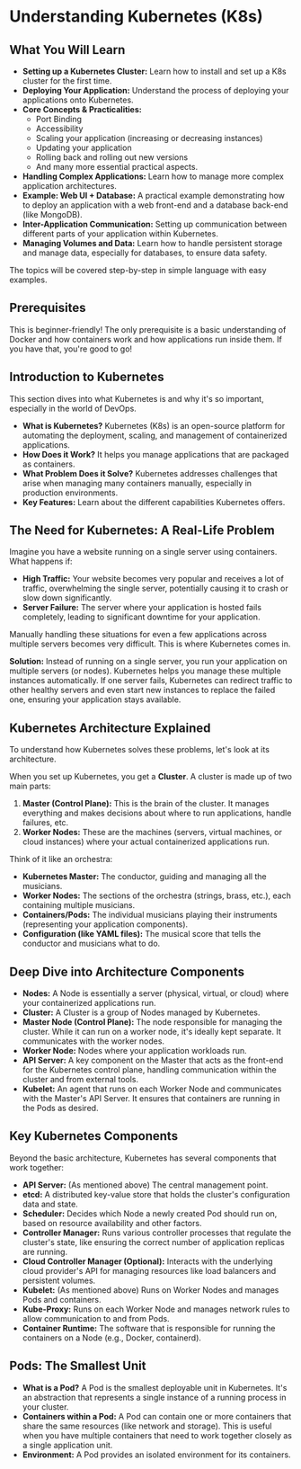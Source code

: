 # Understanding Kubernetes (K8s)


## What You Will Learn

* **Setting up a Kubernetes Cluster:** Learn how to install and set up a K8s cluster for the first time.
* **Deploying Your Application:** Understand the process of deploying your applications onto Kubernetes.
* **Core Concepts & Practicalities:**
    * Port Binding
    * Accessibility
    * Scaling your application (increasing or decreasing instances)
    * Updating your application
    * Rolling back and rolling out new versions
    * And many more essential practical aspects.
* **Handling Complex Applications:** Learn how to manage more complex application architectures.
* **Example: Web UI + Database:** A practical example demonstrating how to deploy an application with a web front-end and a database back-end (like MongoDB).
* **Inter-Application Communication:** Setting up communication between different parts of your application within Kubernetes.
* **Managing Volumes and Data:** Learn how to handle persistent storage and manage data, especially for databases, to ensure data safety.

The topics will be covered step-by-step in simple language with easy examples.

## Prerequisites

This is beginner-friendly! The only prerequisite is a basic understanding of Docker and how containers work and how applications run inside them. If you have that, you're good to go!


## Introduction to Kubernetes

This section dives into what Kubernetes is and why it's so important, especially in the world of DevOps.

* **What is Kubernetes?** Kubernetes (K8s) is an open-source platform for automating the deployment, scaling, and management of containerized applications.
* **How Does it Work?** It helps you manage applications that are packaged as containers.
* **What Problem Does it Solve?** Kubernetes addresses challenges that arise when managing many containers manually, especially in production environments.
* **Key Features:** Learn about the different capabilities Kubernetes offers.

## The Need for Kubernetes: A Real-Life Problem

Imagine you have a website running on a single server using containers. What happens if:

* **High Traffic:** Your website becomes very popular and receives a lot of traffic, overwhelming the single server, potentially causing it to crash or slow down significantly.
* **Server Failure:** The server where your application is hosted fails completely, leading to significant downtime for your application.

Manually handling these situations for even a few applications across multiple servers becomes very difficult. This is where Kubernetes comes in.

**Solution:** Instead of running on a single server, you run your application on multiple servers (or nodes). Kubernetes helps you manage these multiple instances automatically. If one server fails, Kubernetes can redirect traffic to other healthy servers and even start new instances to replace the failed one, ensuring your application stays available.

## Kubernetes Architecture Explained

To understand how Kubernetes solves these problems, let's look at its architecture.

When you set up Kubernetes, you get a **Cluster**. A cluster is made up of two main parts:

1.  **Master (Control Plane):** This is the brain of the cluster. It manages everything and makes decisions about where to run applications, handle failures, etc.
2.  **Worker Nodes:** These are the machines (servers, virtual machines, or cloud instances) where your actual containerized applications run.

Think of it like an orchestra:

* **Kubernetes Master:** The conductor, guiding and managing all the musicians.
* **Worker Nodes:** The sections of the orchestra (strings, brass, etc.), each containing multiple musicians.
* **Containers/Pods:** The individual musicians playing their instruments (representing your application components).
* **Configuration (like YAML files):** The musical score that tells the conductor and musicians what to do.

## Deep Dive into Architecture Components

* **Nodes:** A Node is essentially a server (physical, virtual, or cloud) where your containerized applications run.
* **Cluster:** A Cluster is a group of Nodes managed by Kubernetes.
* **Master Node (Control Plane):** The node responsible for managing the cluster. While it can run on a worker node, it's ideally kept separate. It communicates with the worker nodes.
* **Worker Node:** Nodes where your application workloads run.
* **API Server:** A key component on the Master that acts as the front-end for the Kubernetes control plane, handling communication within the cluster and from external tools.
* **Kubelet:** An agent that runs on each Worker Node and communicates with the Master's API Server. It ensures that containers are running in the Pods as desired.

## Key Kubernetes Components

Beyond the basic architecture, Kubernetes has several components that work together:

* **API Server:** (As mentioned above) The central management point.
* **etcd:** A distributed key-value store that holds the cluster's configuration data and state.
* **Scheduler:** Decides which Node a newly created Pod should run on, based on resource availability and other factors.
* **Controller Manager:** Runs various controller processes that regulate the cluster's state, like ensuring the correct number of application replicas are running.
* **Cloud Controller Manager (Optional):** Interacts with the underlying cloud provider's API for managing resources like load balancers and persistent volumes.
* **Kubelet:** (As mentioned above) Runs on Worker Nodes and manages Pods and containers.
* **Kube-Proxy:** Runs on each Worker Node and manages network rules to allow communication to and from Pods.
* **Container Runtime:** The software that is responsible for running the containers on a Node (e.g., Docker, containerd).

## Pods: The Smallest Unit

* **What is a Pod?** A Pod is the smallest deployable unit in Kubernetes. It's an abstraction that represents a single instance of a running process in your cluster.
* **Containers within a Pod:** A Pod can contain one or more containers that share the same resources (like network and storage). This is useful when you have multiple containers that need to work together closely as a single application unit.
* **Environment:** A Pod provides an isolated environment for its containers.

